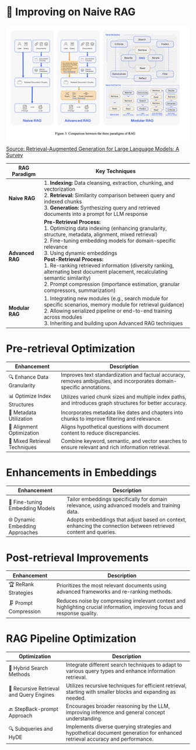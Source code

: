 # 🌟 **Improving on Naive RAG**

<img src="../image_assets/rag_paradigms.png">

[Source: Retrieval-Augmented Generation for Large Language Models: A Survey](https://arxiv.org/abs/2312.10997)


| RAG Paradigm  | Key Techniques |
|---------------|----------------|
| **Naive RAG** | 1. **Indexing:** Data cleansing, extraction, chunking, and vectorization<br>2. **Retrieval:** Similarity comparison between query and indexed chunks<br>3. **Generation:** Synthesizing query and retrieved documents into a prompt for LLM response |
| **Advanced RAG** | **Pre-Retrieval Process:**<br>1. Optimizing data indexing (enhancing granularity, structure, metadata, alignment, mixed retrieval)<br>2. Fine-tuning embedding models for domain-specific relevance<br>3. Using dynamic embeddings <br>**Post-Retrieval Process:**<br>1. Re-ranking retrieved information (diversity ranking, alternating best document placement, recalculating semantic similarity)<br>2. Prompt compression (importance estimation, granular compressors, summarization) |
| **Modular RAG**  | 1. Integrating new modules (e.g., search module for specific scenarios, memory module for retrieval guidance)<br>2. Allowing serialized pipeline or end-to-end training across modules<br>3. Inheriting and building upon Advanced RAG techniques |

# **Pre-retrieval Optimization**

| Enhancement | Description |
|-------------|-------------|
| 🔍 Enhance Data Granularity | Improves text standardization and factual accuracy, removes ambiguities, and incorporates domain-specific annotations. |
| 📊 Optimize Index Structures | Utilizes varied chunk sizes and multiple index paths, and introduces graph structures for better accuracy. |
| 📑 Metadata Utilization | Incorporates metadata like dates and chapters into chunks to improve filtering and relevance. |
| 📐 Alignment Optimization | Aligns hypothetical questions with document content to reduce discrepancies. |
| 🎨 Mixed Retrieval Techniques | Combine keyword, semantic, and vector searches to ensure relevant and rich information retrieval. |

# **Enhancements in Embeddings**

| Enhancement | Description |
|-------------|-------------|
| 🎯 Fine-tuning Embedding Models | Tailor embeddings specifically for domain relevance, using advanced models and training data. |
| 🌐 Dynamic Embedding Approaches | Adopts embeddings that adjust based on context, enhancing the connection between retrieved content and queries. |

# **Post-retrieval Improvements**

| Enhancement | Description |
|-------------|-------------|
| 🏆 ReRank Strategies | Prioritizes the most relevant documents using advanced frameworks and re-ranking methods. |
| 🗜️ Prompt Compression | Reduces noise by compressing irrelevant context and highlighting crucial information, improving focus and response quality. |

# **RAG Pipeline Optimization**

| Optimization | Description |
|--------------|-------------|
| 🔀 Hybrid Search Methods | Integrate different search techniques to adapt to various query types and enhance information retrieval. |
| 🔄 Recursive Retrieval and Query Engines | Utilizes recursive techniques for efficient retrieval, starting with smaller blocks and expanding as needed. |
| 🔙 StepBack-prompt Approach | Encourages broader reasoning by the LLM, improving inference and general concept understanding. |
| 🔍 Subqueries and HyDE | Implements diverse querying strategies and hypothetical document generation for enhanced retrieval accuracy and performance. |